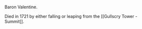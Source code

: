 Baron Valentine. 

Died in 1721 by either falling or leaping from the [[Gullscry Tower - Summit]]. 
